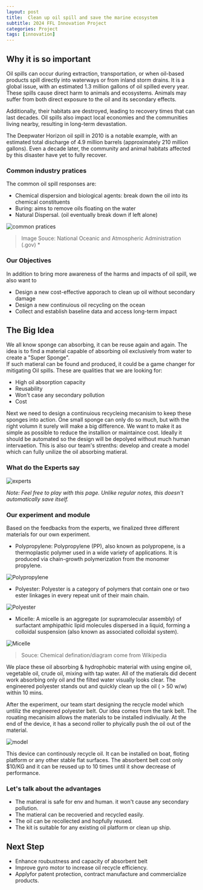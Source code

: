 ```yaml
---
layout: post
title:  Clean up oil spill and save the marine ecosystem
subtitle: 2024 FFL Innovation Project
categories: Project
tags: [innovation]
---
```


## Why it is so important

Oil spills can occur during extraction, transportation, or when oil-based products spill directly into waterways or from inland storm drains. It is a global issue, with an estimated 1.3 million gallons of oil spilled every year. These spills cause direct harm to animals and ecosystems. Animals may suffer from both direct exposure to the oil and its secondary effects. 

Additionally, their habitats are destroyed, leading to recovery times that can last decades. Oil spills also impact local economies and the communities living nearby, resulting in long-term devastation. 

The Deepwater Horizon oil spill in 2010 is a notable example, with an estimated total discharge of 4.9 million barrels (approximately 210 million gallons). Even a decade later, the community and animal habitats affected by this disaster have yet to fully recover.

### Common industry pratices
The common oil spill responses are:

* Chemical dispersion and biological agents:  break down the oil into its chemical constituents
* Buring: aims to remove oils floating on the water
* Natural Dispersal. (oil eventually break down if left alone)

![common pratices](https://raw.githubusercontent.com/nautilusrobot/blog/master/assets/images/post_img/20251_26_post_1.JPG)
> Image Souce: National Oceanic and Atmospheric Administration (.gov) *

### Our Objectives

In addition to bring more awareness of the harms and impacts of oil spill, we also want to 

* Design a new cost-effective apporach to clean up oil without secondary damage 
* Design a new continuious oil recycling on the ocean
* Collect and establish baseline data and access long-term impact

## The Big Idea

We all know sponge can absorbing, it can be reuse again and again. The idea is to find a material capable of absorbing oil exclusively from water to create a "Super Sponge".  
If such matieral can be found and produced, it could be a game changer for mitigating Oil spills. These are qualities that we are looking for:

* High oil absorption capacity
* Reusability
* Won't case any secondary pollution
* Cost

Next we need to design a continuious recycleing mecanisim to keep these sponges into action. One small sponge can only do so much, but with the right volumn it surely will make a big difference. 
We want to make it as simple as possible to reduce the installion or maintaince cost. Ideally it should be automated so the design will be depolyed without much human intervaetion.
This is also our team's strenths: develop and create a model which can fully unilize the oil absorbing matieral.

### What do the Experts say

![experts](https://raw.githubusercontent.com/nautilusrobot/blog/master/assets/images/post_img/20251_26_post_2.JPG)


*Note: Feel free to play with this page. Unlike regular notes, this doesn't automatically save itself.*

### Our experiment and module

Based on the feedbacks from the experts, we finalized three different materials for our own experiment. 

* Polypropylene: Polypropylene (PP), also known as polypropene, is a thermoplastic polymer used in a wide variety of applications. It is produced via chain-growth polymerization from the monomer propylene.

![Polypropylene](https://raw.githubusercontent.com/nautilusrobot/blog/master/assets/images/post_img/20251_26_post_4.JPG)

* Polyester: Polyester is a category of polymers that contain one or two ester linkages in every repeat unit of their main chain.

![Polyester](https://raw.githubusercontent.com/nautilusrobot/blog/master/assets/images/post_img/20251_26_post_5.JPG)

* Micelle: A micelle is an aggregate (or supramolecular assembly) of surfactant amphipathic lipid molecules dispersed in a liquid, forming a colloidal suspension (also known as associated colloidal system).

![Micelle](https://raw.githubusercontent.com/nautilusrobot/blog/master/assets/images/post_img/20251_26_post_6.JPG)

> Souce: Chemical defination/diagram come from Wikipedia

We place these oil absorbing & hydrophobic material with using engine oil, vegetable oil, crude oil, mixing with tap water. 
All of the matierals did decent work absorbing only oil and the filted water visually looks clear. The engineered polyester stands out and quickly clean up the oil ( > 50 w/w) within 10 mins.

After the experiment, our team start designing the recycle model which untiliz the engineered polyester belt.
Our idea comes from the tank belt. The rouating mecanisim allows the materials to be installed indiviually. At the end of the device, it has a second roller to phyically push the oil out of the material. 

![model](https://raw.githubusercontent.com/nautilusrobot/blog/master/assets/images/post_img/20251_26_post_3.JPG)

This device can continously recycle oil. It can be installed on boat, floting platform or any other stable flat surfaces. The absorbent belt cost only $10/KG and it can be reused up to 10 times until it show decrease of performance.


### Let's talk about the advantages

* The matieral is safe for env and human. it won't cause any secondary pollution.
* The matieral can be recoveried and recycled easily. 
* The oil can be recollected and hopfully reused.
* The kit is suitable for any existing oil platform or clean up ship. 

## Next Step

* Enhance roubustness and capacity of absorbent belt
* Improve gyro motor to increase oil recycle efficiency.
* Applyfor patent protection, contract manufacture and commercialize products.



